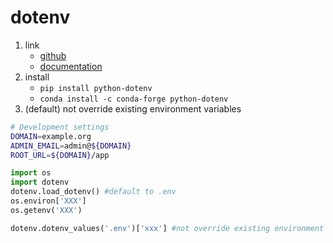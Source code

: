 # dotenv

1. link
   * [github](https://github.com/theskumar/python-dotenv)
   * [documentation](https://saurabh-kumar.com/python-dotenv/)
2. install
   * `pip install python-dotenv`
   * `conda install -c conda-forge python-dotenv`
3. (default) not override existing environment variables

```bash
# Development settings
DOMAIN=example.org
ADMIN_EMAIL=admin@${DOMAIN}
ROOT_URL=${DOMAIN}/app
```

```Python
import os
import dotenv
dotenv.load_dotenv() #default to .env
os.environ['XXX']
os.getenv('XXX')

dotenv.dotenv_values('.env')['xxx'] #not override existing environment variables
```
